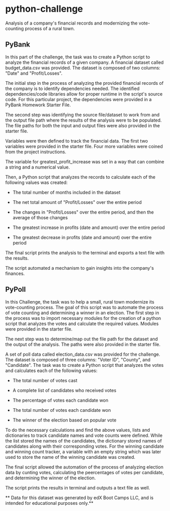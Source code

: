 # python-challenge
Analysis of a company's financial records and modernizing the vote-counting process of a rural town.  

## PyBank

In this part of the challenge, the task was to create a Python script to analyze the financial records of a given company. 
A financial dataset called budget_data.csv was provided. The dataset is composed of two columns: "Date" and "Profit/Losses".

The initial step in the process of analyzing the provided financial records of the company is to identify dependencies needed.
The identified dependencies/code libraries allow for proper runtime in the script's source code. 
For this particular project, the dependencies were provided in a PyBank Homework Starter File.

The second step was identifying the source file/dataset to work from and the output file path where the results of the analysis were to be populated.
The file paths for both the input and output files were also provided in the starter file. 

Variables were then defined to track the financial data. The first two variables were provided in the starter file. Four more variables were coined from the project instructions.

The variable for greatest_profit_increase was set in a way that can combine a string and a numerical value. 

Then, a Python script that analyzes the records to calculate each of the following values was created:

* The total number of months included in the dataset

* The net total amount of "Profit/Losses" over the entire period

* The changes in "Profit/Losses" over the entire period, and then the average of those changes

* The greatest increase in profits (date and amount) over the entire period

* The greatest decrease in profits (date and amount) over the entire period

The final script prints the analysis to the terminal and exports a text file with the results.

The script automated a mechanism to gain insights into the company's finances. 

## PyPoll

In this Challenge, the task was to help a small, rural town modernize its vote-counting process.
The goal of this script was to automate the process of vote counting and determining a winner in an election. 
The first step in the process was to import necessary modules for the creation of a python script that analyzes the votes and calculate the required values.
Modules were provided in the starter file.

The next step was to determine/map out the file path for the dataset and the output of the analysis. The paths were also provided in the starter file.

A set of poll data called election_data.csv was provided for the challenge. The dataset is composed of three columns: "Voter ID", "County", and "Candidate". The task was to create a Python script that analyzes the votes and calculates each of the following values:

* The total number of votes cast

* A complete list of candidates who received votes

* The percentage of votes each candidate won

* The total number of votes each candidate won

* The winner of the election based on popular vote

To do the necessary calculations and find the above values, lists and dictionaries to track candidate names and vote counts were defined. While the list stored the names of the candidates, the dictionary stored names of candidates along with their corresponding votes. For the winning candidate and winning count tracker, a variable with an empty string which was later  used to store the name of the winning candidate was created. 

The final script allowed the automation of the process of analyzing election data by cunting votes, calculating the peercentages of votes per candidate, and determining the winner of the election. 

The script prints the results in terminal and outputs a text file as well. 

** Data for this dataset was generated by edX Boot Camps LLC, and is intended for educational purposes only.** 
